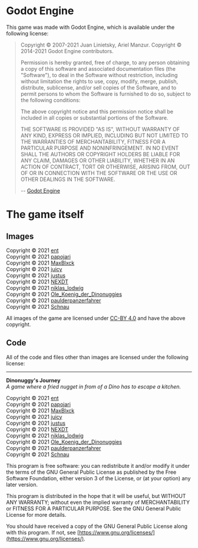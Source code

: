 # Godot Engine

This game was made with Godot Engine, which is available under the following license:

> Copyright © 2007-2021 Juan Linietsky, Ariel Manzur.
> Copyright © 2014-2021 Godot Engine contributors.
>
> Permission is hereby granted, free of charge, to any person obtaining a copy of this software and associated documentation files (the "Software"), to deal in the Software without restriction, including without limitation the rights to use, copy, modify, merge, publish, distribute, sublicense, and/or sell copies of the Software, and to permit persons to whom the Software is furnished to do so, subject to the following conditions:
>
> The above copyright notice and this permission notice shall be included in all copies or substantial portions of the Software.
>
> THE SOFTWARE IS PROVIDED "AS IS", WITHOUT WARRANTY OF ANY KIND, EXPRESS OR IMPLIED, INCLUDING BUT NOT LIMITED TO THE WARRANTIES OF MERCHANTABILITY, FITNESS FOR A PARTICULAR PURPOSE AND NONINFRINGEMENT. IN NO EVENT SHALL THE AUTHORS OR COPYRIGHT HOLDERS BE LIABLE FOR ANY CLAIM, DAMAGES OR OTHER LIABILITY, WHETHER IN AN ACTION OF CONTRACT, TORT OR OTHERWISE, ARISING FROM, OUT OF OR IN CONNECTION WITH THE SOFTWARE OR THE USE OR OTHER DEALINGS IN THE SOFTWARE.
>
> -- [Godot Engine](https://godotengine.org)

# The game itself

## Images

Copyright © 2021 [ent](https://codeberg.org/ent)  
Copyright © 2021 [papojari](https://codeberg.org/papojari)  
Copyright © 2021 [MaxBlxck](https://codeberg.org/MaxBlxck)  
Copyright © 2021 [juicy](https://codeberg.org/juicy)  
Copyright © 2021 [justus](https://codeberg.org/justus)  
Copyright © 2021 [NEXDT](https://codeberg.org/NEXDT)  
Copyright © 2021 [niklas_lodwig](https://codeberg.org/niklas_lodwig)  
Copyright © 2021 [Ole_Koenig_der_Dinonuggies](https://codeberg.org/Ole_Koenig_der_Dinonuggies)  
Copyright © 2021 [paulderpanzerfahrer](https://codeberg.org/paulderpanzerfahrer)  
Copyright © 2021 [Schnau](https://codeberg.org/Schnau)

All images of the game are licensed under [CC-BY 4.0](https://creativecommons.org/licenses/by/4.0/legalcode) and have the above copyright.

## Code

All of the code and files other than images are licensed under the following license:

---

**Dinonuggy's Journey**  
*A game where a fried nugget in from of a Dino has to escape a kitchen.*

Copyright © 2021 [ent](https://codeberg.org/ent)  
Copyright © 2021 [papojari](https://codeberg.org/papojari)  
Copyright © 2021 [MaxBlxck](https://codeberg.org/MaxBlxck)  
Copyright © 2021 [juicy](https://codeberg.org/juicy)  
Copyright © 2021 [justus](https://codeberg.org/justus)  
Copyright © 2021 [NEXDT](https://codeberg.org/NEXDT)  
Copyright © 2021 [niklas_lodwig](https://codeberg.org/niklas_lodwig)  
Copyright © 2021 [Ole_Koenig_der_Dinonuggies](https://codeberg.org/Ole_Koenig_der_Dinonuggies)  
Copyright © 2021 [paulderpanzerfahrer](https://codeberg.org/paulderpanzerfahrer)  
Copyright © 2021 [Schnau](https://codeberg.org/Schnau)

This program is free software: you can redistribute it and/or modify
it under the terms of the GNU General Public License as published by
the Free Software Foundation, either version 3 of the License, or
(at your option) any later version.

This program is distributed in the hope that it will be useful,
but WITHOUT ANY WARRANTY; without even the implied warranty of
MERCHANTABILITY or FITNESS FOR A PARTICULAR PURPOSE.  See the
GNU General Public License for more details.

You should have received a copy of the GNU General Public License
along with this program.  If not, see [https://www.gnu.org/licenses/](https://www.gnu.org/licenses/).
